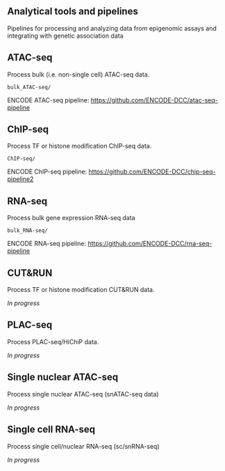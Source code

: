 ## Analytical tools and pipelines

Pipelines for processing and analyzing data from epigenomic assays and integrating with genetic association data

## ATAC-seq
Process bulk (i.e. non-single cell) ATAC-seq data.  
```
bulk_ATAC-seq/
```
ENCODE ATAC-seq pipeline:  https://github.com/ENCODE-DCC/atac-seq-pipeline

## ChIP-seq
Process TF or histone modification ChIP-seq data.
```
ChIP-seq/
```
ENCODE ChIP-seq pipeline:  https://github.com/ENCODE-DCC/chip-seq-pipeline2

## RNA-seq
Process bulk gene expression RNA-seq data
```
bulk_RNA-seq/
```
ENCODE RNA-seq pipeline: https://github.com/ENCODE-DCC/rna-seq-pipeline

## CUT&RUN
Process TF or histone modification CUT&RUN data.

*In progress*

## PLAC-seq
Process PLAC-seq/HiChiP data.

*In progress*

## Single nuclear ATAC-seq
Process single nuclear ATAC-seq (snATAC-seq data)

*In progress*

## Single cell RNA-seq
Process single cell/nuclear RNA-seq (sc/snRNA-seq)

*In progress*


